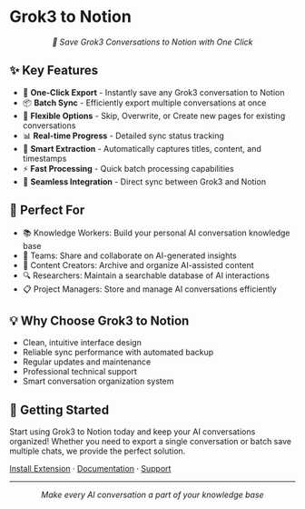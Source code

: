 # Grok3 to Notion

<p align="center">
    <em>🚀 Save Grok3 Conversations to Notion with One Click</em>
</p>

## ✨ Key Features

- 🎯 **One-Click Export** - Instantly save any Grok3 conversation to Notion
- 📦 **Batch Sync** - Efficiently export multiple conversations at once
- 🔄 **Flexible Options** - Skip, Overwrite, or Create new pages for existing conversations
- 📊 **Real-time Progress** - Detailed sync status tracking
- 🤖 **Smart Extraction** - Automatically captures titles, content, and timestamps
- ⚡ **Fast Processing** - Quick batch processing capabilities
- 🔌 **Seamless Integration** - Direct sync between Grok3 and Notion

## 🎯 Perfect For

- 📚 Knowledge Workers: Build your personal AI conversation knowledge base
- 👥 Teams: Share and collaborate on AI-generated insights
- 📝 Content Creators: Archive and organize AI-assisted content
- 🔍 Researchers: Maintain a searchable database of AI interactions
- 📋 Project Managers: Store and manage AI conversations efficiently

## 💡 Why Choose Grok3 to Notion

- Clean, intuitive interface design
- Reliable sync performance with automated backup
- Regular updates and maintenance
- Professional technical support
- Smart conversation organization system

## 🚀 Getting Started

Start using Grok3 to Notion today and keep your AI conversations organized! Whether you need to export a single conversation or batch save multiple chats, we provide the perfect solution.

[Install Extension](https://chromewebstore.google.com/detail/pnajgangknclgpgdoggogbiogafeeknc) · [Documentation](https://obtainable-cinnamon-d87.notion.site/Grok3-to-Notion-Home-1a019e4fc636802db00dcc813a294b3d?pvs=73) · [Support](https://github.com/aluoapp/grok-to-notion/issues)

---

<p align="center">
    <em>Make every AI conversation a part of your knowledge base</em>
</p>
